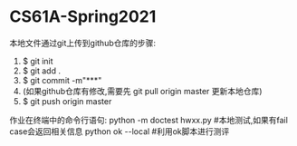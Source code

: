 # CS61A-Spring2021

本地文件通过git上传到github仓库的步骤:
1. $ git init
2. $ git add .
3. $ git commit -m"***"
4. (如果github仓库有修改,需要先 git pull origin master 更新本地仓库)
5. $ git push origin master


作业在终端中的命令行语句:
python -m doctest hwxx.py #本地测试,如果有fail case会返回相关信息
python ok --local #利用ok脚本进行测评
